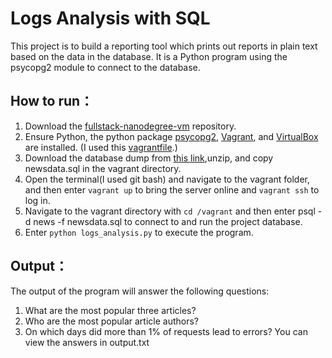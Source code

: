 # Logs Analysis with SQL

This project is to build a reporting tool which prints out reports in plain text based on the data in the database. It is a Python program using the psycopg2 module to connect to the database.

## How to run：

1. Download the [fullstack-nanodegree-vm](https://github.com/udacity/fullstack-nanodegree-vm) repository.
2. Ensure Python, the python package [psycopg2](https://pypi.python.org/pypi/psycopg2), [Vagrant](https://www.vagrantup.com/), and [VirtualBox](https://www.virtualbox.org/) are installed. (I used this [vagrantfile](https://github.com/udacity/fullstack-nanodegree-vm/blob/master/vagrant/Vagrantfile).)
3. Download the database dump from [this link](https://d17h27t6h515a5.cloudfront.net/topher/2016/August/57b5f748_newsdata/newsdata.zip),unzip, and copy newsdata.sql in the vagrant directory.
4. Open the terminal(I used git bash) and navigate to the vagrant folder, and then enter `vagrant up` to bring the server online and `vagrant ssh` to log in.
5. Navigate to the vagrant directory with `cd /vagrant`  and then enter psql -d news -f newsdata.sql to connect to and run the project database.
6. Enter `python logs_analysis.py` to execute the program.

## Output：
The output of the program will answer the following questions:
1. What are the most popular three articles?
2. Who are the most popular article authors?
3. On which days did more than 1% of requests lead to errors?
You can view the answers in output.txt
